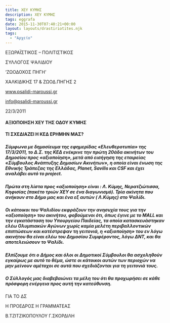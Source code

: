 ```yaml
---
title: ΧΕΥ ΚΥΜΗΣ
description: ΧΕΥ ΚΥΜΗΣ
tags: eggrafa
date: 2015-11-30T07:40:21+00:00
layout: layouts/drastiriotites.njk
tags:
  - "Αρχείο"
---
```


<!-- excerpt -->

ΕΞΩΡΑΪΣΤΙΚΟΣ – ΠΟΛΙΤΙΣΤΙΚΟΣ

ΣΥΛΛΟΓΟΣ ΨΑΛΙΔΙΟΥ

‘ΖΩΟΔΟΧΟΣ ΠΗΓΗ’

ΧΑΛΚΙΔΙΚΗΣ 17 &amp; ΖΩΟΔ.ΠΗΓΗΣ 2

www.psalidi-maroussi.gr

info@psalidi-maroussi.gr

22/3/2011

####

#### **ΑΞΙΟΠΟΙΗΣΗ ΧΕΥ ΤΗΣ ΟΔΟΥ ΚΥΜΗΣ**

#### **ΤΙ ΣΧΕΔΙΑΖΕΙ Η ΚΕΔ ΕΡΗΜΗΝ ΜΑΣ?**

#####

##### Σύμφωνα με δημοσίευμα της εφημερίδας «Ελευθεροτυπία» της 17/3/2011, το Δ.Σ. της ΚΕΔ ενέκρινε την πρώτη 20άδα ακινήτων του Δημοσίου προς «αξιοποίηση», μετά από εισήγηση της εταιρείας «Σύμβουλος Ανάπτυξης Δημοσίων Ακινήτων», η οποία είναι ένωση της Εθνικής Τράπεζας της Ελλάδας, Planet, Savilis και CSF και έχει αναλάβει αυτό το project.

##### Πρώτα στη λίστα προς «αξιοποίηση» είναι : Λ. Κύμης, Νερατζιώτισσα, Κηφισίας (πακέτο τριών ΧΕΥ σε ένα διαγωνισμό). Τρία ακίνητα που ανήκουν στο Δήμο μας και ένα εξ αυτών ( Λ.Κύμης) στο Ψαλίδι.

##### Οι κάτοικοι του Ψαλιδίου εκφράζουν την ανησυχία τους για την «αξιοποίηση» του ακινήτου, φοβούμενοι ότι, όπως έγινε με το MALL και την εγκατάσταση του Υπουργείου Παιδείας, τα οποία κατασκευάστηκαν ελέω Ολυμπιακών Αγώνων χωρίς καμία μελέτη περιβαλλοντικών επιπτώσεων και κατέστρεψαν τη γειτονιά, η «αξιοποίηση» του εν λόγω ακινήτου θα είναι ελέω του Δημοσίου Συμφέροντος, λόγω ΔΝΤ, και θα αποτελειώσουν το Ψαλίδι.

##### Ελπίζουμε ότι ο Δήμος και όλοι οι Δημοτικοί Σύμβουλοι θα ασχοληθούν εγκαίρως με αυτό το θέμα, ώστε οι κάτοικοι αυτών των περιοχών να μην μείνουν αμέτοχοι σε αυτά που σχεδιάζονται για τη γειτονιά τους.

##### Ο Σύλλογός μας διαβεβαιώνει τα μέλη του ότι θα προχωρήσει σε κάθε πρόσφορη ενέργεια προς αυτή την κατεύθυνση.

#####

ΓΙΑ ΤΟ ΔΣ

Η ΠΡΟΕΔΡΟΣ Η ΓΡΑΜΜΑΤΕΑΣ

Β.ΤΖΙΤΖΙΚΟΠΟΥΛΟΥ Γ.ΣΚΟΡΔΙΛΗ
